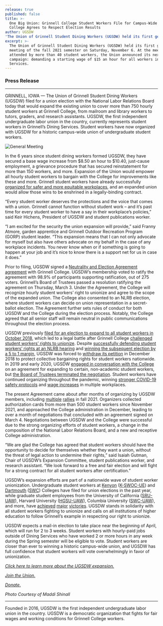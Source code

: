 ```yaml
---
release: true
published: false
title: >-
  One Big Union: Grinnell College Student Workers File for Campus-Wide Union;
  College Agrees to Respect Election Results
author: UGSDW
'The Union of Grinnell Student Dining Workers (UGSDW) held its first general meeting of the fall 2021 semester on Saturday, November 6. At the meeting, attended by more than 40 student workers, the Union announced its next campaign': demanding a starting wage of $15 an hour for all workers in Dining Services.
excerpt: >-
  The Union of Grinnell Student Dining Workers (UGSDW) held its first general
  meeting of the fall 2021 semester on Saturday, November 6. At the meeting,
  attended by more than 40 student workers, the Union announced its next
  campaign: demanding a starting wage of $15 an hour for all workers in Dining
  Services.
---
```

### Press Release

***
 
GRINNELL, IOWA — The Union of Grinnell Student Dining Workers (UGSDW) filed for a union election with the National Labor Relations Board today that would expand the existing union to cover more than 750 hourly student workers at Grinnell College, from mailroom and library workers to tutors, graders, and research assistants. UGSDW, the first independent undergraduate labor union in the country, currently represents student workers in Grinnell’s Dining Services. Student workers have now organized with UGSDW for a historic campus-wide union of undergraduate student workers. 

![General Meeting](https://www.ugsdw.org/assets/news/3_3_General_Meeting.JPG)

In the 6 years since student dining workers formed UGSDW, they have secured a base wage increase from $8.50 an hour to $10.40, just-cause employment, a grievance procedure that has secured reinstatement for more than 150 workers, and more. Expansion of the Union would empower all hourly student workers to bargain with the College for improvements like these and more. Grinnell student workers have already successfully [organized for safer and more equitable workplaces](https://www.ugsdw.org/2021/03/19/update-to-mailroom-safety-campaign/), and an expanded union would allow those wins to be enshrined in a legally-binding contract.

“Every student worker deserves the protections and the voice that comes with a union. Grinnell cannot function without student work – and it’s past time for every student worker to have a say in their workplace’s policies,” said Keir Hichens, President of UGSDW and student publications worker. 

“I am excited for the security the union expansion will provide,” said Franny Atmore, garden apprentice and Grinnell Outdoor Recreation Program (GORP) student leader. “This expansion means that I can not only advocate for myself but also have others advocate on my behalf in the case of any workplace incidents. You never know when or if something is going to happen at your job and it’s nice to know there is a support net for us in case it does.”
 
Prior to filing, UGSDW signed a [Neutrality and Election Agreement agreement](/assets/news/Neutrality_Agreement.pdf) with Grinnell College. UGSDW’s membership voted to ratify the agreement with 98.9% of participants supporting ratification, out of 275 voters. Grinnell’s Board of Trustees passed a resolution ratifying the agreement on Thursday, March 3. Under the Agreement, the College will recognize hourly student workers’ right to unionize and agree to the scope of the expanded union. The College also consented to an NLRB election, where student workers can decide on union representation in a secret-ballot election. The Agreement further sets rules of conduct for both UGSDW and the College during the election process. Notably, the College agreed that all senior staff will remain neutral in public communications throughout the election process.

UGSDW previously [filed for an election to expand to all student workers in October 2018](https://www.ugsdw.org/2018/10/08/ugsdw-files-for-election-paving-the-way-for-campus-wide-union/), which led to a legal battle after Grinnell College [challenged student workers’ rights to unionize](https://www.ugsdw.org/2018/12/11/grinnell-college-running-scared-to-trump/). Despite [successfully defending student workers’ rights at an NLRB hearing](https://www.ugsdw.org/2018/11/05/student-workers-prevail-as-nlrb-directs-union-election/) and [winning the subsequent election by a 5 to 1 margin](https://www.ugsdw.org/2018/11/27/student-workers-we-re-stickin-with-the-union/), UGSDW was forced to [withdraw its petition](https://www.ugsdw.org/2018/12/14/ugsdw-withdraws-petition-seeks-to-preserve-rights-of-student-workers-grinnell-opposes/) in December 2018 to protect collective bargaining rights for student workers nationwide. In 2019 and early 2020, UGSDW [engaged in conversation with the College](https://www.ugsdw.org/2019/02/21/statement-on-feb-21-special-campus-memo/) on an agreement for expanding to certain, non-academic student workers, but [the Board of Trustees terminated the negotiation](https://www.ugsdw.org/2019/05/08/moving-backward-statement-on-may-7-student-campus-memo/). Student workers have continued organizing throughout the pandemic, winning [stronger COVID-19 safety protocols](https://www.ugsdw.org/2021/03/19/update-to-mailroom-safety-campaign/) and [wage increases](https://www.ugsdw.org/2021/07/22/ugsdw-approves-new-dining-contract/) in multiple workplaces. 

The present Agreement came about after months of organizing by UGSDW members, including [multiple](https://www.ugsdw.org/2021/10/07/mailroom-workers-demand-end-to-toxic-work-environment/) [rallies](http://www.thesandb.com/article/ugsdw-rallies-support-for-15-an-hour-wage-prior-to-meeting-with-college-officials.html) in fall 2021. Organizers collected authorization cards from more than 500 student workers since November 2021, and approached the College administration in December, leading to over a month of negotiations that concluded with an agreement signed on March 4. Negotiations between UGSDW and the College were successful due to the strong organizing efforts of student workers, a change in the composition of the National Labor Relations Board, and a new and receptive College administration. 
 
“We are glad the College has agreed that student workers should have the opportunity to decide for themselves whether they want a union, without the threat of legal action to undermine their rights,” said Isaiah Gutman, Chair of UGSDW’s Expansion Committee, student publications worker, and research assistant. “We look forward to a free and fair election and will fight for a strong contract for all student workers after certification.”
 
UGSDW’s expansion efforts are part of a nationwide wave of student worker unionization. Undergraduate student workers at [Kenyon](https://kenyoncollegian.com/news/2021/10/k-swoc-files-with-nlrb-for-union-certification-election/) ([K-SWOC-UE](http://kswoc.org)) and [Dartmouth](https://www.thedartmouth.com/article/2022/02/election-to-create-student-dining-worker-union-to-be-held-in-march) ([SWC](http://swcdartmouth.com)) Colleges have filed for union elections in the past year, while graduate student employees from the University of California ([SRU-UAW](https://studentresearchersunited.org/)), Harvard University ([HGSU-UAW](https://harvardgradunion.org/)), Columbia University ([SWC-UAW](https://www.studentworkersofcolumbia.com/)), and more, have [achieved](https://dailynexus.com/2021-12-14/university-of-california-recognizes-student-researcher-union/) [major](https://www.thecrimson.com/article/2021/11/28/hgsu-uaw-ratifies-contract-2021/) [victories](https://news.columbia.edu/news/student-union-ratifies-first-contract-university). UGSDW stands in solidarity with all student workers fighting to unionize and calls on all institutions of higher education to follow Grinnell’s example in respecting our right to unionize.

UGSDW expects a mail-in election to take place near the beginning of April, which will run for 2 to 3 weeks. Student workers with hourly-paid jobs outside of Dining Services who have worked 2 or more hours in any week during the Spring semester will be eligible to vote. Student workers are closer than ever to winning a historic campus-wide union, and UGSDW has full confidence that student workers will vote overwhelmingly in favor of unionization.

*[Click here to learn more about the UGSDW expansion.](/together)*

*[Join the Union.](/join)* 

*[Donate.](/donate)*

*Photo Courtesy of Maddi Shinall*

***

Founded in 2016, UGSDW is the first independent undergraduate labor union in the country. UGSDW is a democratic organization that fights for fair wages and working conditions for Grinnell College workers.
